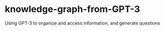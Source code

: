 # knowledge-graph-from-GPT-3
 Using GPT-3 to organize and access information, and generate questions
